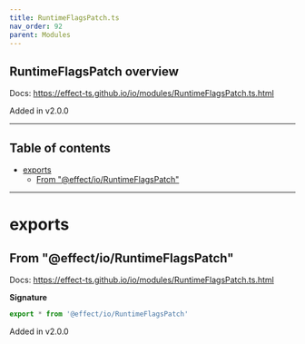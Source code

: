 ```yaml
---
title: RuntimeFlagsPatch.ts
nav_order: 92
parent: Modules
---
```


## RuntimeFlagsPatch overview

Docs: https://effect-ts.github.io/io/modules/RuntimeFlagsPatch.ts.html

Added in v2.0.0

---

<h2 class="text-delta">Table of contents</h2>

- [exports](#exports)
  - [From "@effect/io/RuntimeFlagsPatch"](#from-effectioruntimeflagspatch)

---

# exports

## From "@effect/io/RuntimeFlagsPatch"

Docs: https://effect-ts.github.io/io/modules/RuntimeFlagsPatch.ts.html

**Signature**

```ts
export * from '@effect/io/RuntimeFlagsPatch'
```

Added in v2.0.0
